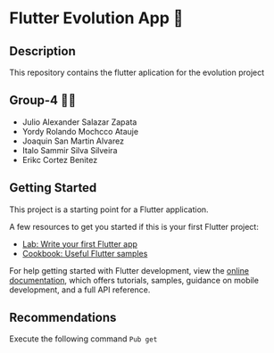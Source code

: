 # Flutter Evolution App 🧬

## Description
This repository contains the flutter aplication for the evolution project

## Group-4 👨‍💻
* Julio Alexander Salazar Zapata
* Yordy Rolando Mochcco Atauje
* Joaquin San Martin Alvarez
* Italo Sammir Silva Silveira
* Erikc Cortez Benitez

## Getting Started

This project is a starting point for a Flutter application.

A few resources to get you started if this is your first Flutter project:

- [Lab: Write your first Flutter app](https://docs.flutter.dev/get-started/codelab)
- [Cookbook: Useful Flutter samples](https://docs.flutter.dev/cookbook)

For help getting started with Flutter development, view the
[online documentation](https://docs.flutter.dev/), which offers tutorials,
samples, guidance on mobile development, and a full API reference.

## Recommendations
Execute the following command
```Pub get```
